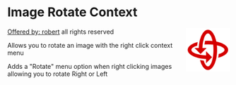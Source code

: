 # Image Rotate Context
<img width="100" height="100" src="https://raw.githubusercontent.com/Fast0n/image-rotate-context/master/src/images/128x128.png" align="right" />

[Offered by: robert](https://chrome.google.com/webstore/detail/image-rotate-context/mbfblhpconbgpgmphhlonlcbnmebdeme?hl=en) all rights reserved

Allows you to rotate an image with the right click context menu

Adds a "Rotate" menu option when right clicking images allowing you to rotate Right or Left
